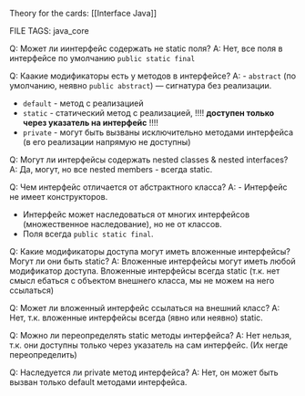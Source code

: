 
Theory for the cards: [[Interface Java]]

FILE TAGS: java_core

Q: Может ли иинтерфейс содержать не static поля?
A: Нет, все поля в интерфейсе по умолчанию `public static final`
<!--ID: 1757698235402-->


Q: Каакие модификаторы есть у методов в интерфейсе?
A: - `abstract` (по умолчанию, неявно `public abstract`) — сигнатура без реализации.
- `default` - метод с реализацией
- `static` -  статический метод с реализацией, !!!! **доступен только через указатель на интерфейс** !!!!
- `private` - могут быть вызваны исключительно методами интерфейса (в его реализации напрямую не доступны)
<!--ID: 1757698235413-->


Q: Могут ли интерфейсы содержать nested classes & nested interfaces?
A: Да, могут, но все nested members - всегда static.
<!--ID: 1757698235419-->


Q: Чем интерфейс отличается от абстрактного класса?
A: - Интерфейс не имеет конструкторов.
- Интерфейс может наследоваться от многих интерфейсов (множественное наследование), но не от классов.
- Поля всегда `public static final`.
<!--ID: 1757698235424-->


Q: Какие модификаторы доступа могут иметь вложенные интерфейсы? Могут ли они быть static?
A: Вложенные интерфейсы могут иметь любой модификатор доступа. Вложенные интерфейсы всегда static (т.к. нет смысл ебаться с объектом внешнего класса, мы не можем на него ссылаться)
<!--ID: 1757698235430-->


Q: Может ли вложенный интерфейс ссылаться на внешний класс?
A: Нет, т.к. вложенные интерфейсы всегда (явно или неявно) static.
<!--ID: 1757698235435-->

Q: Можно ли переопределять static методы интерфейса?
A: Нет нельзя, т.к. они доступны только через указатель на сам интерфейс. (Их негде переопределить)
<!--ID: 1757698331114-->

Q: Наследуется ли private метод интерфейса?
A: Нет, он может быть вызван только default методами интерфейса.
<!--ID: 1757698727447-->
